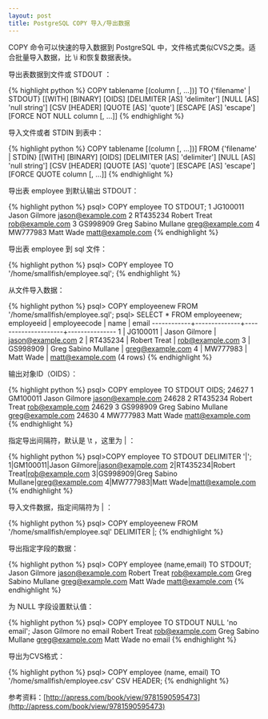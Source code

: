 ```yaml
---
layout: post
title: PostgreSQL COPY 导入/导出数据
---
```


COPY 命令可以快速的导入数据到 PostgreSQL 中，文件格式类似CVS之类。适合批量导入数据，比 \i 和恢复数据表快。

导出表数据到文件或 STDOUT ：

{% highlight python %}
COPY tablename [(column [, ...])]
   TO {'filename' | STDOUT}
   [[WITH]
      [BINARY]
      [OIDS]
      [DELIMITER [AS] 'delimiter']
      [NULL [AS] 'null string']
      [CSV [HEADER]
         [QUOTE [AS] 'quote']
         [ESCAPE [AS] 'escape']
         [FORCE NOT NULL column [, ...]]
{% endhighlight %}

导入文件或者 STDIN 到表中：

{% highlight python %}
COPY tablename [(column [, ...])]
   FROM {'filename' | STDIN}
   [[WITH]
      [BINARY]
      [OIDS]
      [DELIMITER [AS] 'delimiter']
      [NULL [AS] 'null string']
      [CSV [HEADER]
         [QUOTE [AS] 'quote']
         [ESCAPE [AS] 'escape']
         [FORCE QUOTE column [, ...]]
{% endhighlight %}

导出表 employee 到默认输出 STDOUT：

{% highlight python %}
psql> COPY employee TO STDOUT;
1       JG100011        Jason Gilmore         jason@example.com
2       RT435234        Robert Treat          rob@example.com
3       GS998909        Greg Sabino Mullane   greg@example.com
4       MW777983        Matt Wade             matt@example.com
{% endhighlight %}

导出表 employee 到 sql 文件：

{% highlight python %}
psql> COPY employee TO '/home/smallfish/employee.sql';
{% endhighlight %}

从文件导入数据：

{% highlight python %}
psql> COPY employeenew FROM '/home/smallfish/employee.sql';
psql> SELECT * FROM employeenew;
employeeid  | employeecode |     name            |       email
------------+--------------+---------------------+---------------
          1 | JG100011     | Jason Gilmore       | jason@example.com
          2 | RT435234     | Robert Treat        | rob@example.com
          3 | GS998909     | Greg Sabino Mullane | greg@example.com
          4 | MW777983     | Matt Wade           | matt@example.com
(4 rows)
{% endhighlight %}

输出对象ID（OIDS）：

{% highlight python %}
psql> COPY employee TO STDOUT OIDS;
24627  1       GM100011        Jason Gilmore         jason@example.com
24628  2       RT435234        Robert Treat          rob@example.com
24629  3       GS998909        Greg Sabino Mullane   greg@example.com
24630  4       MW777983        Matt Wade             matt@example.com
{% endhighlight %}

指定导出间隔符，默认是 \t ，这里为 | ：

{% highlight python %}
psql>COPY employee TO STDOUT DELIMITER '|';
1|GM100011|Jason Gilmore|jason@example.com
2|RT435234|Robert Treat|rob@example.com
3|GS998909|Greg Sabino Mullane|greg@example.com
4|MW777983|Matt Wade|matt@example.com
{% endhighlight %}

导入文件数据，指定间隔符为 | ：

{% highlight python %}
psql> COPY employeenew FROM '/home/smallfish/employee.sql' DELIMITER |;
{% endhighlight %}

导出指定字段的数据：

{% highlight python %}
psql> COPY employee (name,email) TO STDOUT;
Jason Gilmore         jason@example.com
Robert Treat          rob@example.com
Greg Sabino Mullane   greg@example.com
Matt Wade             matt@example.com
{% endhighlight %}

为 NULL 字段设置默认值：

{% highlight python %}
psql> COPY employee TO STDOUT NULL 'no email';
Jason Gilmore         no email
Robert Treat          rob@example.com
Greg Sabino Mullane   greg@example.com
Matt Wade             no email
{% endhighlight %}

导出为CVS格式：

{% highlight python %}
psql> COPY employee (name, email) TO '/home/smallfish/employee.csv' CSV HEADER;
{% endhighlight %}

参考资料：[http://apress.com/book/view/9781590595473](http://apress.com/book/view/9781590595473)

